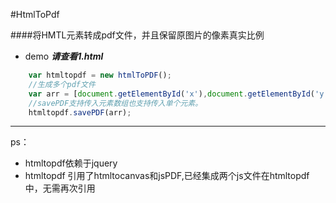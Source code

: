 #HtmlToPdf 

####将HMTL元素转成pdf文件，并且保留原图片的像素真实比例

- demo
    ***请查看1.html***
    
```javascript
    var htmltopdf = new htmlToPDF();
    //生成多个pdf文件
    var arr = [document.getElementById('x'),document.getElementById('y')]
    //savePDF支持传入元素数组也支持传入单个元素。
    htmltopdf.savePDF(arr);
```

---

ps：

- htmltopdf依赖于jquery
- htmltopdf 引用了htmltocanvas和jsPDF,已经集成两个js文件在htmltopdf中，无需再次引用

